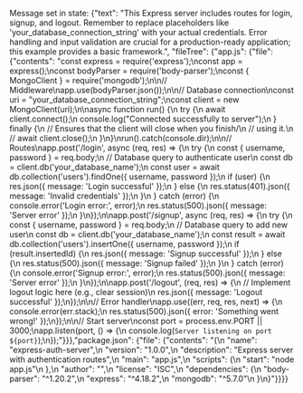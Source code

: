 Message set in state:  {"text": "This Express server includes routes for login, signup, and logout.  Remember to replace placeholders like 'your_database_connection_string' with your actual credentials.  Error handling and input validation are crucial for a production-ready application; this example provides a basic framework.", "fileTree": {"app.js": {"file": {"contents": "const express = require('express');\nconst app = express();\nconst bodyParser = require('body-parser');\nconst { MongoClient } = require('mongodb');\n\n// Middleware\napp.use(bodyParser.json());\n\n// Database connection\nconst uri = \"your_database_connection_string\";\nconst client = new MongoClient(uri);\n\nasync function run() {\n  try {\n    await client.connect();\n    console.log(\"Connected successfully to server\");\n  } finally {\n    // Ensures that the client will close when you finish/\n    // using it.\n    // await client.close();\n  }\n}\nrun().catch(console.dir);\n\n// Routes\napp.post('/login', async (req, res) => {\n  try {\n    const { username, password } = req.body;\n    // Database query to authenticate user\n    const db = client.db('your_database_name');\n    const user = await db.collection('users').findOne({ username, password });\n    if (user) {\n      res.json({ message: 'Login successful' });\n    } else {\n      res.status(401).json({ message: 'Invalid credentials' });\n    }\n  } catch (error) {\n    console.error('Login error:', error);\n    res.status(500).json({ message: 'Server error' });\n  }\n});\n\napp.post('/signup', async (req, res) => {\n  try {\n    const { username, password } = req.body;\n    // Database query to add new user\n    const db = client.db('your_database_name');\n    const result = await db.collection('users').insertOne({ username, password });\n    if (result.insertedId) {\n      res.json({ message: 'Signup successful' });\n    } else {\n      res.status(500).json({ message: 'Signup failed' });\n    }\n  } catch (error) {\n    console.error('Signup error:', error);\n    res.status(500).json({ message: 'Server error' });\n  }\n});\n\napp.post('/logout', (req, res) => {\n  // Implement logout logic here (e.g., clear session)\n  res.json({ message: 'Logout successful' });\n});\n\n// Error handler\napp.use((err, req, res, next) => {\n  console.error(err.stack);\n  res.status(500).json({ error: 'Something went wrong!' });\n});\n\n// Start server\nconst port = process.env.PORT || 3000;\napp.listen(port, () => {\n  console.log(`Server listening on port ${port}`);\n});"}}},"package.json": {"file": {"contents": "{\n  \"name\": \"express-auth-server\",\n  \"version\": \"1.0.0\",\n  \"description\": \"Express server with authentication routes\",\n  \"main\": \"app.js\",\n  \"scripts\": {\n    \"start\": \"node app.js\"\n  },\n  \"author\": \"\",\n  \"license\": \"ISC\",\n  \"dependencies\": {\n    \"body-parser\": \"^1.20.2\",\n    \"express\": \"^4.18.2\",\n    \"mongodb\": \"^5.7.0\"\n  }\n}"}}}}
